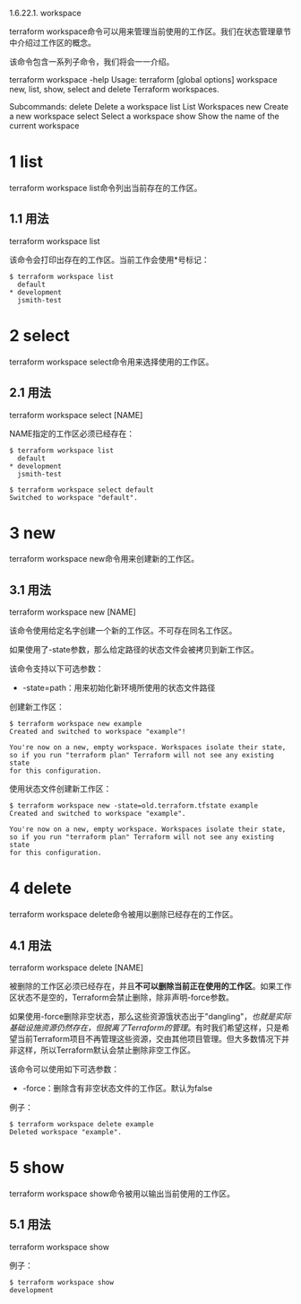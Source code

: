 

1.6.22.1. workspace

terraform workspace命令可以用来管理当前使用的工作区。我们在状态管理章节中介绍过工作区的概念。

该命令包含一系列子命令，我们将会一一介绍。

terraform workspace -help
Usage: terraform [global options] workspace
new, list, show, select and delete Terraform workspaces.

Subcommands:
delete Delete a workspace
list List Workspaces
new Create a new workspace
select Select a workspace
show Show the name of the current workspace
# 1 list

terraform workspace list命令列出当前存在的工作区。

## 1.1 用法

terraform workspace list

该命令会打印出存在的工作区。当前工作会使用*号标记：

```
$ terraform workspace list
  default
* development
  jsmith-test
```

# 2 select

terraform workspace select命令用来选择使用的工作区。

## 2.1 用法

terraform workspace select [NAME]

NAME指定的工作区必须已经存在：

```
$ terraform workspace list
  default
* development
  jsmith-test

$ terraform workspace select default
Switched to workspace "default".
```


# 3 new

terraform workspace new命令用来创建新的工作区。

## 3.1 用法

terraform workspace new [NAME]

该命令使用给定名字创建一个新的工作区。不可存在同名工作区。

如果使用了-state参数，那么给定路径的状态文件会被拷贝到新工作区。

该命令支持以下可选参数：
- -state=path：用来初始化新环境所使用的状态文件路径

创建新工作区：

```
$ terraform workspace new example
Created and switched to workspace "example"!

You're now on a new, empty workspace. Workspaces isolate their state,
so if you run "terraform plan" Terraform will not see any existing state
for this configuration.
```

使用状态文件创建新工作区：

```
$ terraform workspace new -state=old.terraform.tfstate example
Created and switched to workspace "example".

You're now on a new, empty workspace. Workspaces isolate their state,
so if you run "terraform plan" Terraform will not see any existing state
for this configuration.
```


# 4 delete

terraform workspace delete命令被用以删除已经存在的工作区。

## 4.1 用法

terraform workspace delete [NAME]

被删除的工作区必须已经存在，并且**不可以删除当前正在使用的工作区**。如果工作区状态不是空的，Terraform会禁止删除，除非声明-force参数。

如果使用-force删除非空状态，那么这些资源饿状态出于"dangling"，*也就是实际基础设施资源仍然存在，但脱离了Terraform的管理*。有时我们希望这样，只是希望当前Terraform项目不再管理这些资源，交由其他项目管理。但大多数情况下并非这样，所以Terraform默认会禁止删除非空工作区。

该命令可以使用如下可选参数：
- -force：删除含有非空状态文件的工作区。默认为false

例子：
```
$ terraform workspace delete example
Deleted workspace "example".
```


# 5 show

terraform workspace show命令被用以输出当前使用的工作区。

## 5.1 用法

terraform workspace show

例子：

```
$ terraform workspace show
development
```

